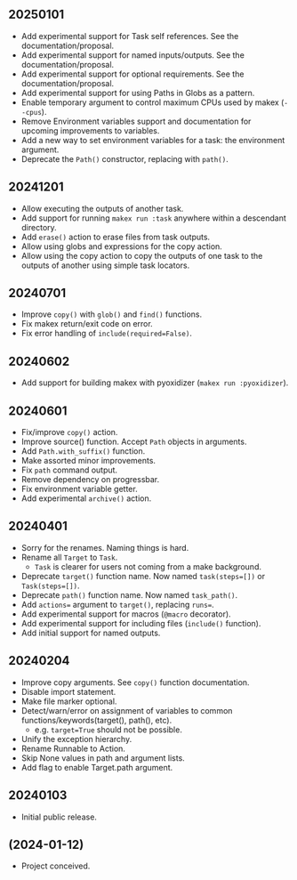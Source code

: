 ## 20250101

- Add experimental support for Task self references. See the documentation/proposal.
- Add experimental support for named inputs/outputs. See the documentation/proposal.
- Add experimental support for optional requirements. See the documentation/proposal.
- Add experimental support for using Paths in Globs as a pattern.
- Enable temporary argument to control maximum CPUs used by makex (`--cpus`).
- Remove Environment variables support and documentation for upcoming improvements to variables.
- Add a new way to set environment variables for a task: the environment argument.
- Deprecate the `Path()` constructor, replacing with `path()`.

## 20241201

- Allow executing the outputs of another task.
- Add support for running `makex run :task` anywhere within a descendant directory.
- Add `erase()` action to erase files from task outputs.
- Allow using globs and expressions for the copy action.
- Allow using the copy action to copy the outputs of one task to the outputs of another using simple task locators.

## 20240701

- Improve `copy()` with `glob()` and `find()` functions.
- Fix makex return/exit code on error.
- Fix error handling of `include(required=False)`.

## 20240602

- Add support for building makex with pyoxidizer (`makex run :pyoxidizer`).

## 20240601

- Fix/improve `copy()` action.
- Improve source() function. Accept `Path` objects in arguments.
- Add `Path.with_suffix()` function.
- Make assorted minor improvements.
- Fix `path` command output.
- Remove dependency on progressbar.
- Fix environment variable getter.
- Add experimental `archive()` action.

## 20240401

- Sorry for the renames. Naming things is hard.
- Rename all `Target` to `Task`.
  - `Task` is clearer for users not coming from a make background.
- Deprecate `target()` function name. Now named `task(steps=[])` or `Task(steps=[])`.
- Deprecate `path()` function name. Now named `task_path()`.
- Add `actions=` argument to `target()`, replacing `runs=`.
- Add experimental support for macros (`@macro` decorator).
- Add experimental support for including files (`include()` function).
- Add initial support for named outputs.

## 20240204

- Improve copy arguments. See `copy()` function documentation.
- Disable import statement.
- Make file marker optional.
- Detect/warn/error on assignment of variables to common functions/keywords(target(), path(), etc). 
  - e.g. `target=True` should not be possible.
- Unify the exception hierarchy.
- Rename Runnable to Action.
- Skip None values in path and argument lists.
- Add flag to enable Target.path argument.

## 20240103

- Initial public release.

## (2024-01-12)

- Project conceived.

